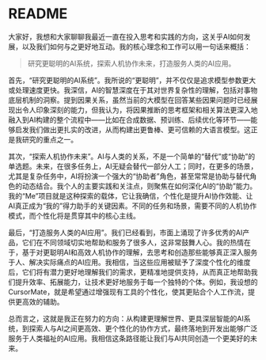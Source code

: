 # README




大家好，我想和大家聊聊我最近一直在投入思考和实践的方向，这关乎AI如何发展，以及我们如何与之更好地互动。我的核心理念和工作可以用一句话来概括：
> 研究更聪明的AI系统，探索人机协作未来，打造服务人类的AI应用。

首先，“研究更聪明的AI系统”。我所说的“更聪明”，并不仅仅是追求模型参数更大或处理速度更快。我深信，AI的智慧深度在于其对世界复杂性的理解，包括对事物底层机制的洞察。提到因果关系，虽然当前的大模型在回答某些因果问题时已经展现出令人印象深刻的能力，但我认为，将因果推断的思考框架和相关算法更深入地融入到AI构建的整个流程中——比如在合成数据、预训练、后续优化等环节——能够启发我们做出更扎实的改进，从而构建出更鲁棒、更可信赖的大语言模型。这正是我研究的重点之一。

其次，“探索人机协作未来”。AI与人类的关系，不是一个简单的“替代”或“协助”的单选题。未来，在很多任务上，AI无疑会替代一部分人工；同时，在更多的场景，尤其是复杂任务中，AI将扮演一个强大的“协助者”角色，甚至常常是协助与替代角色的动态结合。我个人的主要实践和关注点，则聚焦在如何深化AI的“协助”能力。我的“Me”项目就是这种探索的载体，它让我确信，个性化是提升AI协作效能、让AI真正成为“我的”得力助手的关键因素。不同的任务和场景，需要不同的人机协作模式，而个性化将是贯穿其中的核心主线。

最后，“打造服务人类的AI应用”。我们已经看到，市面上涌现了许多优秀的AI产品，它们在不同领域切实地帮助和服务了很多人，这非常鼓舞人心。我的热情在于，基于对更聪明AI和高效人机协作的理解，去思考和创造那些能够真正深入服务于人、解决实际痛点的AI应用。我相信，当这些应用被赋予了深度个性化的维度后，它们将有潜力更好地理解我们的需求，更精准地提供支持，从而真正地帮助我们提升效率、拓展能力，让技术更好地服务于每一个独特的个体。例如，我设想的CursorMate，就是希望通过增强现有工具的个性化，使其更贴合个人工作流，提供更高效的辅助。

总而言之，这就是我正在努力的方向：从构建更理解世界、更具深层智能的AI系统，到探索人与AI之间更高效、更个性化的协作方式，最终落地到开发出能够广泛服务于人类福祉的AI应用。我相信这条路径能让我们与AI共同创造一个更美好的未来。